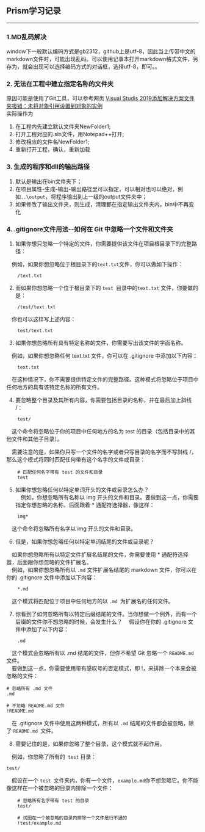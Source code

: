 ﻿## Prism学习记录
***
### 1.MD乱码解决
window下一般默认编码方式是gb2312，github上是utf-8，因此当上传带中文的markdown文件时，可能出现乱码。可以使用记事本打开markdown格式文件，另存为，就会出现可以选择编码方式的对话框，选择utf-8，即可。。
### 2. 无法在工程中建立指定名称的文件夹
原因可能是使用了Git工具，可以参考网页 <a href="https://www.cnblogs.com/lanrenka/p/17678884.html" title="Visual Studis 2019添加解决方案文件夹报错：未将对象引用设置到对象的实例">Visual Studis 2019添加解决方案文件夹报错：未将对象引用设置到对象的实例</a>  
实际操作为
1. 在工程内先建立默认文件夹NewFolder1;
2. 打开工程对应的.sln文件，用Notepad++打开;
3. 修改相应的文件名NewFolder1;
4. 重新打开工程，确认，重新加载
### 3. 生成的程序和dll的输出路径
1. 默认是输出在bin文件夹下；
2. 在项目属性-生成-输出-输出路径里可以指定，可以相对也可以绝对，例如<code>..\output</code>，将程序输出到上一级的output文件夹中；
3. 如果修改了输出文件夹，则生成，清理都在指定输出文件夹内，bin中不再变化
### 4. .gitignore文件用法--如何在 Git 中忽略一个文件和文件夹  
1. 如果你想只忽略一个特定的文件，你需要提供该文件在项目根目录下的完整路径：  

&#8195;例如，如果你想忽略位于根目录下的```text.txt```文件，你可以做如下操作：  
```
    /text.txt
```    
2. 而如果你想忽略一个位于根目录下的 ```test ```目录中的```text.txt``` 文件，你要做的是：  
```
    /test/text.txt
```
&#8195;你也可以这样写上述内容：
```  
    test/text.txt  
```
3. 如果你想忽略所有具有特定名称的文件，你需要写出该文件的字面名称。 
 
&#8195;例如，如果你想忽略任何 text.txt 文件，你可以在 .gitignore 中添加以下内容：
```
    text.txt 
```
&#8195;在这种情况下，你不需要提供特定文件的完整路径。这种模式将忽略位于项目中任何地方的具有该特定名称的所有文件。  

4. 要忽略整个目录及其所有内容，你需要包括目录的名称，并在最后加上斜线 /：  
```
    test/
```  
&#8195;这个命令将忽略位于你的项目中任何地方的名为 test 的目录（包括目录中的其他文件和其他子目录）。  

&#8195;需要注意的是，如果你只写一个文件的名字或者只写目录的名字而不写斜线 /，那么这个模式将同时匹配任何带有这个名字的文件或目录：  
```
    # 匹配任何名字带有 test 的文件和目录
    test
```
5. 如果你想忽略任何以特定单词开头的文件或目录怎么办？  
&#8195;例如，你想忽略所有名称以 img 开头的文件和目录。要做到这一点，你需要指定你想忽略的名称，后面跟着 * 通配符选择器，像这样：
```
    img*
```  
&#8195;这个命令将忽略所有名字以 img 开头的文件和目录。

6. 但是，如果你想忽略任何以特定单词结尾的文件或目录呢？

&#8195;如果你想忽略所有以特定文件扩展名结尾的文件，你需要使用 * 通配符选择器，后面跟你想忽略的文件扩展名。  
&#8195;例如，如果你想忽略所有以 ```.md``` 文件扩展名结尾的 markdown 文件，你可以在你的 .gitignore 文件中添加以下内容：
```
    *.md
```
  
&#8195;这个模式将匹配位于项目中任何地方的以 ```.md ```为扩展名的任何文件。

7. 你看到了如何忽略所有以特定后缀结尾的文件。当你想做一个例外，而有一个后缀的文件你不想忽略的时候，会发生什么？
&#8195;假设你在你的 .gitignore 文件中添加了以下内容：
```
    .md
```
&#8195;这个模式会忽略所有以 .md 结尾的文件，但你不希望 Git 忽略一个 ```README.md ```文件。  
&#8195;要做到这一点，你需要使用带有感叹号的否定模式，即 !，来排除一个本来会被忽略的文件：
```
# 忽略所有 .md 文件
.md
```  

```
# 不忽略 README.md 文件
!README.md
```  

&#8195;在 .gitignore 文件中使用这两种模式，所有以 ```.md``` 结尾的文件都会被忽略，除了 ```README.md ```文件。

8. 需要记住的是，如果你忽略了整个目录，这个模式就不起作用。

&#8195;例如，你忽略了所有的``` test``` 目录：
```
test/
```  
&#8195;假设在一个 ```test ```文件夹内，你有一个文件，```example.md```你不想忽略它。你不能像这样在一个被忽略的目录内排除一个文件：
```
    # 忽略所有名字带有 test 的目录
    test/

    # 试图在一个被忽略的目录内排除一个文件是行不通的
    !test/example.md
```

